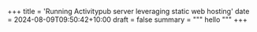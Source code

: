 +++
title = 'Running Activitypub server leveraging static web hosting'
date = 2024-08-09T09:50:42+10:00
draft = false
summary = """
hello
"""
+++


